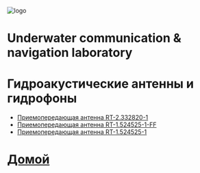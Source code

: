 ![logo](https://avatars3.githubusercontent.com/u/25752083?s=200&v=4)

# Underwater communication & navigation laboratory

# Гидроакустические антенны и гидрофоны
* [Приемопередающая антенна RT-2.332820-1](https://ucnl.github.io/Docs/RU/Antennas/RT-2.332820-1_specification_ru.pdf)
* [Приемопередающая антенна RT-1.524525-1-FF](https://ucnl.github.io/Docs/RU/Antennas/RT-1.524525-1-FF_specification_ru.pdf)
* [Приемопередающая антенна  RT-1.524525-1](https://ucnl.github.io/Docs/RU/Antennas/RT-1.524525-1_specification_ru.pdf)

# [Домой](README_RU.md)

